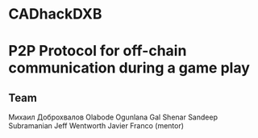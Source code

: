 # CADhackDXB
# P2P Protocol for off-chain communication during a game play

## Team
Михаил Доброхвалов
Olabode Ogunlana
Gal Shenar
Sandeep Subramanian
Jeff Wentworth
Javier Franco (mentor)
